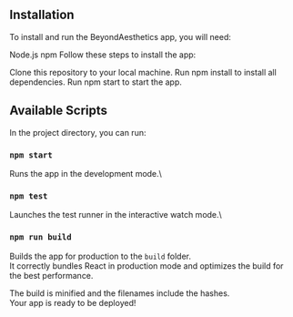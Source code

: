 ## Installation
To install and run the BeyondAesthetics app, you will need:

Node.js
npm
Follow these steps to install the app:

Clone this repository to your local machine.
Run npm install to install all dependencies.
Run npm start to start the app.


## Available Scripts

In the project directory, you can run:

### `npm start`

Runs the app in the development mode.\

### `npm test`

Launches the test runner in the interactive watch mode.\

### `npm run build`

Builds the app for production to the `build` folder.\
It correctly bundles React in production mode and optimizes the build for the best performance.

The build is minified and the filenames include the hashes.\
Your app is ready to be deployed!




